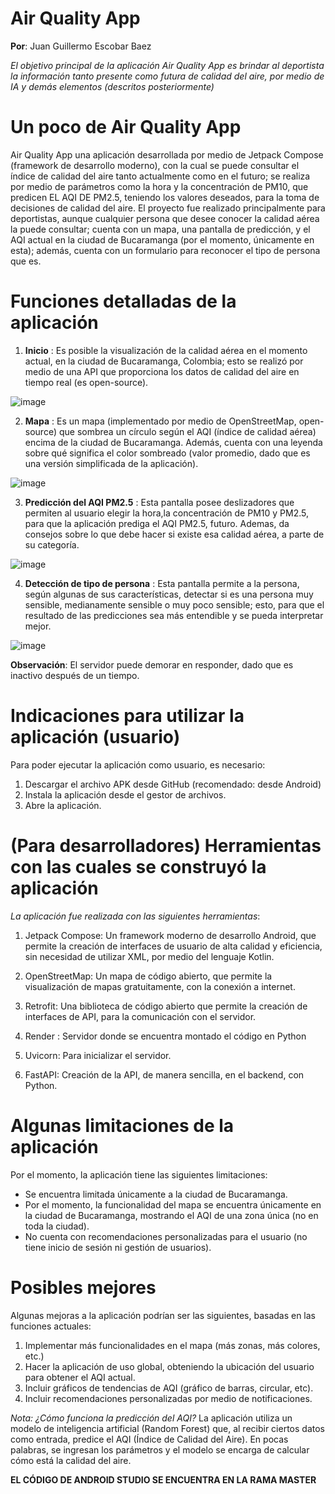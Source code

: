 
# Air Quality App

**Por**: Juan Guillermo Escobar Baez

*El objetivo principal de la aplicación Air Quality App es brindar al deportista la información tanto presente como futura de calidad del aire, por medio de IA y demás elementos (descritos posteriormente)*

# Un poco de Air Quality App

Air Quality App una aplicación desarrollada por medio de Jetpack Compose (framework de desarrollo moderno), con la cual se puede consultar el índice de calidad del aire tanto actualmente como en el futuro; se realiza por medio de parámetros como la hora y la concentración de PM10, que predicen EL AQI DE PM2.5, teniendo los valores deseados, para la toma de decisiones de calidad del aire. El proyecto fue realizado principalmente para deportistas, aunque cualquier persona que desee conocer la calidad aérea la puede consultar; cuenta con un mapa, una pantalla de predicción, y el AQI actual en la ciudad de Bucaramanga (por el momento, únicamente en esta); además, cuenta con un formulario para reconocer el tipo de persona que es.


# Funciones detalladas de la aplicación

1. **Inicio** : Es posible la visualización de la calidad aérea en el momento actual, en la ciudad de Bucaramanga, Colombia; esto se realizó por medio de una API que proporciona los datos de calidad del aire en tiempo real (es open-source).

![image](https://github.com/user-attachments/assets/03f0b46f-1989-4453-8eed-383e4db05eaf)


2. **Mapa** : Es un mapa (implementado por medio de OpenStreetMap, open-source) que sombrea un círculo según el AQI (índice de calidad aérea) encima de la ciudad de Bucaramanga. Además, cuenta con una leyenda sobre qué significa el color sombreado (valor promedio, dado que es una versión simplificada de la aplicación).

![image](https://github.com/user-attachments/assets/179a9ef4-a26a-4043-a246-63bf60865208)


3. **Predicción del AQI PM2.5** : Esta pantalla posee deslizadores que permiten al usuario elegir la hora,la concentración de PM10 y PM2.5, para que la aplicación prediga el AQI PM2.5, futuro. Ademas, da consejos sobre lo que debe hacer si existe esa calidad aérea, a parte de su categoría.

 ![image](https://github.com/user-attachments/assets/13edd5df-2fa3-4d3f-ab03-1c4dce3e2600)
  

4. **Detección de tipo de persona** : Esta pantalla permite a la persona, según algunas de sus características, detectar si es una persona muy sensible, medianamente sensible o muy poco sensible; esto, para que el resultado de las predicciones sea más entendible y se pueda interpretar mejor.

![image](https://github.com/user-attachments/assets/5fd4b195-5853-44f7-ba05-ab4f70dac336)


**Observación**: El servidor puede demorar en responder, dado que es inactivo después de un tiempo.


# Indicaciones para utilizar la aplicación (usuario)

Para poder ejecutar la aplicación como usuario, es necesario:

1. Descargar el archivo APK desde GitHub (recomendado: desde Android)
2. Instala la aplicación desde el gestor de archivos.
3. Abre la aplicación.


# (Para desarrolladores) Herramientas con las cuales se construyó la aplicación

*La aplicación fue realizada con las siguientes herramientas*:

1. Jetpack Compose: Un framework moderno de desarrollo Android, que permite la creación de interfaces de usuario de alta calidad y eficiencia, sin necesidad de utilizar XML, por medio del lenguaje Kotlin.

2. OpenStreetMap: Un mapa de código abierto, que permite la visualización de mapas gratuitamente, con la conexión a internet.

3. Retrofit: Una biblioteca de código abierto que permite la creación de interfaces de API, para la comunicación con el servidor.

4. Render : Servidor donde se encuentra montado el código en Python

5. Uvicorn: Para inicializar el servidor.

6. FastAPI: Creación de la API, de manera sencilla, en el backend, con Python.


# Algunas limitaciones de la aplicación

Por el momento, la aplicación tiene las siguientes limitaciones:

* Se encuentra limitada únicamente a la ciudad de Bucaramanga.
* Por el momento, la funcionalidad del mapa se encuentra únicamente en la ciudad de Bucaramanga, mostrando el AQI de una zona única (no en toda la ciudad).
* No cuenta con recomendaciones personalizadas para el usuario (no tiene inicio de sesión ni gestión de usuarios).

# Posibles mejores
Algunas mejoras a la aplicación podrían ser las siguientes, basadas en las funciones actuales:

1. Implementar más funcionalidades en el mapa (más zonas, más colores, etc.)
2. Hacer la aplicación de uso global, obteniendo la ubicación del usuario para obtener el AQI actual.
3. Incluir gráficos de tendencias de AQI (gráfico de barras, circular, etc).
4. Incluir recomendaciones personalizadas por medio de notificaciones.

*Nota: ¿Cómo funciona la predicción del AQI?*
La aplicación utiliza un modelo de inteligencia artificial (Random Forest) que, al recibir ciertos datos como entrada, predice el AQI (Índice de Calidad del Aire). En pocas palabras, se ingresan los parámetros y el modelo se encarga de calcular cómo está la calidad del aire.

**EL CÓDIGO DE ANDROID STUDIO SE ENCUENTRA EN LA RAMA MASTER**
